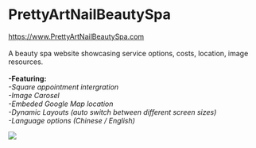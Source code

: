 # PrettyArtNailBeautySpa
https://www.PrettyArtNailBeautySpa.com<br/><br/>
A beauty spa website showcasing service options, costs, location, image resources.<br/><br/>
__-Featuring:__<br/>
  _-Square appointment intergration_<br/>
  _-Image Carosel_<br/>
  _-Embeded Google Map location_<br/>
  _-Dynamic Layouts (auto switch between different screen sizes)_<br/>
  _-Language options (Chinese / English)_<br/>

![](https://github.com/Old-Lai/pretty-site/blob/main/WebShowcase-small.gif)

